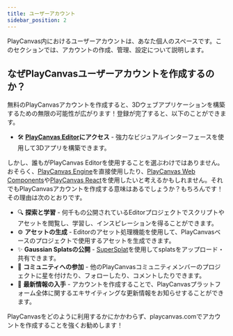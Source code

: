 ```yaml
---
title: ユーザーアカウント
sidebar_position: 2
---
```


PlayCanvas内におけるユーザーアカウントは、あなた個人のスペースです。このセクションでは、アカウントの作成、管理、設定について説明します。

## なぜPlayCanvasユーザーアカウントを作成するのか？

無料のPlayCanvasアカウントを作成すると、3Dウェブアプリケーションを構築するための無限の可能性が広がります！登録が完了すると、以下のことができます。

- 🛠️ **[PlayCanvas Editor](../../editor/)にアクセス** - 強力なビジュアルインターフェースを使用して3Dアプリを構築できます。

しかし、誰もがPlayCanvas Editorを使用することを選ぶわけではありません。おそらく、[PlayCanvas Engine](../../engine/)を直接使用したり、[PlayCanvas Web Components](../../web-components/)や[PlayCanvas React](../../playcanvas-react/)を使用したいと考えるかもしれません。それでもPlayCanvasアカウントを作成する意味はあるでしょうか？もちろんです！その理由は次のとおりです。

- 🔍 **探索と学習** - 何千もの公開されているEditorプロジェクトでスクリプトやアセットを閲覧し、学習し、インスピレーションを得ることができます。
- ⚙️ **アセットの生成** - Editorのアセット処理機能を使用して、PlayCanvasベースのプロジェクトで使用するアセットを生成できます。
- ✨ **Gaussian Splatsの公開** - [SuperSplat](https://playcanvas.com/products/supersplat)を使用してsplatsをアップロード・共有できます。
- 👥 **コミュニティへの参加** - 他のPlayCanvasコミュニティメンバーのプロジェクトに星を付けたり、フォローしたり、コメントしたりできます。
- 🔔 **最新情報の入手** - アカウントを作成することで、PlayCanvasプラットフォーム全体に関するエキサイティングな更新情報をお知らせすることができます。

PlayCanvasをどのように利用するかにかかわらず、playcanvas.comでアカウントを作成することを強くお勧めします！
